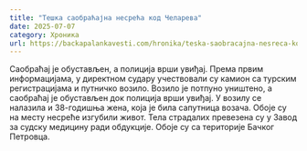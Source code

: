 ```yaml
---
title: "Тешка саобраћајна несрећа код Челарева"
date: 2025-07-07
category: Хроника
url: https://backapalankavesti.com/hronika/teska-saobracajna-nesreca-kod-celareva/
---
```


Саобраћај је обустављен, а полиција врши увиђај. Према првим информацијама, у директном судару учествовали су камион са турским регистрацијама и путничко возило. Возило је потпуно уништено, а саобраћај је обустављен док полиција врши увиђај. У возилу се налазила и 38-годишња жена, која је била сапутница возача. Обоје су на месту несреће изгубили живот.​ Тела страдалих превезена су у Завод за судску медицину ради обдукције.​ Обоје су са територије Бачког Петровца.

